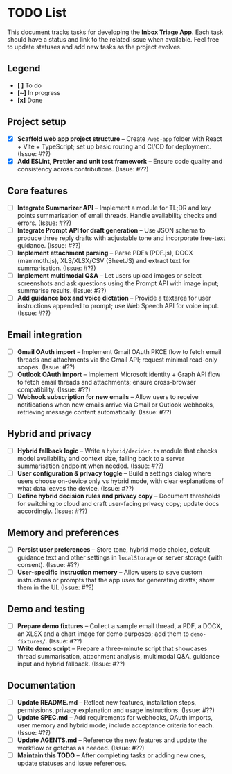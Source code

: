 # TODO List

This document tracks tasks for developing the **Inbox Triage App**. Each task should have a status and link to the related issue when available. Feel free to update statuses and add new tasks as the project evolves.

## Legend
- **[ ]** To do
- **[\~]** In progress
- **[x]** Done

## Project setup

- [x] **Scaffold web app project structure** – Create `/web-app` folder with React + Vite + TypeScript; set up basic routing and CI/CD for deployment. (Issue: #??)
- [x] **Add ESLint, Prettier and unit test framework** – Ensure code quality and consistency across contributions. (Issue: #??)

## Core features

- [ ] **Integrate Summarizer API** – Implement a module for TL;DR and key points summarisation of email threads. Handle availability checks and errors. (Issue: #??)
- [ ] **Integrate Prompt API for draft generation** – Use JSON schema to produce three reply drafts with adjustable tone and incorporate free-text guidance. (Issue: #??)
- [ ] **Implement attachment parsing** – Parse PDFs (PDF.js), DOCX (mammoth.js), XLS/XLSX/CSV (SheetJS) and extract text for summarisation. (Issue: #??)
- [ ] **Implement multimodal Q&A** – Let users upload images or select screenshots and ask questions using the Prompt API with image input; summarise results. (Issue: #??)
- [ ] **Add guidance box and voice dictation** – Provide a textarea for user instructions appended to prompt; use Web Speech API for voice input. (Issue: #??)

## Email integration

- [ ] **Gmail OAuth import** – Implement Gmail OAuth PKCE flow to fetch email threads and attachments via the Gmail API; request minimal read-only scopes. (Issue: #??)
- [ ] **Outlook OAuth import** – Implement Microsoft identity + Graph API flow to fetch email threads and attachments; ensure cross-browser compatibility. (Issue: #??)
- [ ] **Webhook subscription for new emails** – Allow users to receive notifications when new emails arrive via Gmail or Outlook webhooks, retrieving message content automatically. (Issue: #??)

## Hybrid and privacy

- [ ] **Hybrid fallback logic** – Write a `hybrid/decider.ts` module that checks model availability and context size, falling back to a server summarisation endpoint when needed. (Issue: #??)
- [ ] **User configuration & privacy toggle** – Build a settings dialog where users choose on-device only vs hybrid mode, with clear explanations of what data leaves the device. (Issue: #??)
- [ ] **Define hybrid decision rules and privacy copy** – Document thresholds for switching to cloud and craft user-facing privacy copy; update docs accordingly. (Issue: #??)

## Memory and preferences

- [ ] **Persist user preferences** – Store tone, hybrid mode choice, default guidance text and other settings in `localStorage` or server storage (with consent). (Issue: #??)
- [ ] **User-specific instruction memory** – Allow users to save custom instructions or prompts that the app uses for generating drafts; show them in the UI. (Issue: #??)

## Demo and testing

- [ ] **Prepare demo fixtures** – Collect a sample email thread, a PDF, a DOCX, an XLSX and a chart image for demo purposes; add them to `demo-fixtures/`. (Issue: #??)
- [ ] **Write demo script** – Prepare a three-minute script that showcases thread summarisation, attachment analysis, multimodal Q&A, guidance input and hybrid fallback. (Issue: #??)

## Documentation

- [ ] **Update README.md** – Reflect new features, installation steps, permissions, privacy explanation and usage instructions. (Issue: #??)
- [ ] **Update SPEC.md** – Add requirements for webhooks, OAuth imports, user memory and hybrid mode; include acceptance criteria for each. (Issue: #??)
- [ ] **Update AGENTS.md** – Reference the new features and update the workflow or gotchas as needed. (Issue: #??)
- [ ] **Maintain this TODO** – After completing tasks or adding new ones, update statuses and issue references.
